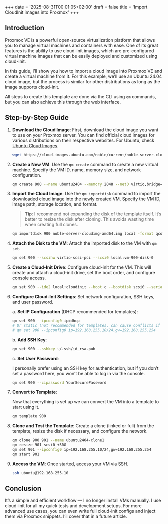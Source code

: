 +++
date = '2025-08-31T00:01:05+02:00'
draft = false
title = 'Import CloudInit images into Proxmox'
+++

## Introduction

Proxmox VE is a powerful open-source virtualization platform that allows you to manage virtual machines and containers with ease. One of its great features is the ability to use cloud-init images, which are pre-configured virtual machine images that can be easily deployed and customized using cloud-init.

In this guide, I’ll show you how to import a cloud image into Proxmox VE and create a virtual machine from it. For this example, we’ll use an Ubuntu 24.04 cloud image, but the process is similar for other distributions as long as the image supports cloud-init.

All steps to create this template are done via the CLI using `qm` commands, but you can also achieve this through the web interface.

## Step-by-Step Guide

1. **Download the Cloud Image**: First, download the cloud image you want to use on your Proxmox server. You can find official cloud images for various distributions on their respective websites. For Ubuntu, check [Ubuntu Cloud Images](https://cloud-images.ubuntu.com/).

    ```bash
    wget https://cloud-images.ubuntu.com/noble/current/noble-server-cloudimg-amd64.img
    ```

2. **Create a New VM**: Use the `qm create` command to create a new virtual machine. Specify the VM ID, name, memory size, and network configuration.

    ```bash
    qm create 900 --name ubuntu2404 --memory 2048 --net0 virtio,bridge=vmbr0
    ```

3. **Import the Cloud Image**: Use the `qm importdisk` command to import the downloaded cloud image into the newly created VM. Specify the VM ID, image path, storage location, and format.

    > **Tip**: I recommend not expanding the disk of the template itself. It’s better to resize the disk after cloning. This avoids wasting time when creating full clones.

    ```bash
    qm importdisk 900 noble-server-cloudimg-amd64.img local -format qcow2
    ```

4. **Attach the Disk to the VM**: Attach the imported disk to the VM with `qm set`.

    ```bash
    qm set 900 --scsihw virtio-scsi-pci --scsi0 local:vm-900-disk-0
    ```

5. **Create a Cloud-Init Drive**: Configure cloud-init for the VM. This will create and attach a cloud-init drive, set the boot order, and configure console access.

    ```bash
    qm set 900 --ide2 local:cloudinit --boot c --bootdisk scsi0 --serial0 socket --vga serial0
    ```

6. **Configure Cloud-Init Settings**: Set network configuration, SSH keys, and user password.

    a. **Set IP Configuration** (DHCP recommended for templates):

    ```bash
    qm set 900 --ipconfig0 ip=dhcp
    # Or static (not recommended for templates, can cause conflicts if cloned):
    # qm set 900 --ipconfig0 ip=192.168.255.10/24,gw=192.168.255.254
    ```

    b. **Add SSH Key**:

    ```bash
    qm set 900 --sshkey ~/.ssh/id_rsa.pub
    ```

    c. **Set User Password**:

    I personally prefer using an SSH key for authentication, but if you don’t set a password here, you won’t be able to log in via the console.

    ```bash
    qm set 900 --cipassword YourSecurePassword
    ```

7. **Convert to Template**:

    Now that everything is set up we can convert the VM into a template to start using it.

    ```bash
    qm template 900
    ```

8. **Clone and Test the Template**: Create a clone (linked or full) from the template, resize the disk if necessary, and configure the network.

    ```bash
    qm clone 900 901 --name ubuntu2404-clone1
    qm resize 901 scsi0 +30G
    qm set 901 --ipconfig0 ip=192.168.255.10/24,gw=192.168.255.254
    qm start 901
    ```

9. **Access the VM**: Once started, access your VM via SSH.

    ```bash
    ssh ubuntu@192.168.255.10
    ```

## Conclusion

It’s a simple and efficient workflow — I no longer install VMs manually. I use cloud-init for all my quick tests and development setups. For more advanced use cases, you can even write full cloud-init configs and inject them via Proxmox snippets. I’ll cover that in a future article.
